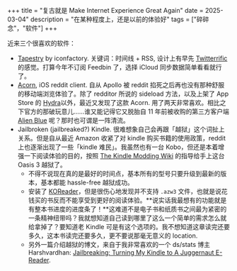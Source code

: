+++
title = "复古就是 Make Internet Experience Great Again"
date = 2025-03-04"
description = "在某种程度上，还是以前的体验好"
tags = ["碎碎念"，"软件"]
+++

近来三个很喜欢的软件：

- [Tapestry](https://blog.iconfactory.com/2025/02/enter-tapestry/) by iconfactory. 关键词：时间线 + RSS, 设计上有早先 [Twitterrific](https://twitterrific.com/beyond) 的感觉。打算今年不订阅 Feedbin 了，选择 iCloud 同步数据简单看看就行了。
- [Acorn](https://acorn.blue/), iOS reddit client. 自从 Apollo 被 reddit 掐死之后再也没有那种舒服的移动端浏览体验了。除了 redditor 所说的 sideload 方法，以及上架了 App Store 的 [Hydra](https://www.reddit.com/r/HydraApp/)以外，最近又发现了这款 Acorn. 用了两天非常喜欢。相比之下官方的那破玩意儿……谁又能记得它又脱胎自 11 年前被收购的第三方客户端 [Alien Blue](https://en.wikipedia.org/wiki/Alien_Blue) 呢？那时也可谓是一阵清流。
- Jailbroken (jailbreaked?) Kindle. 很难想象自己会再跟「越狱」这个词扯上关系。但是自从最近 Amazon 收紧了对 kindle 购买书籍的使用政策，reddit 上也逐渐出现了一些「kindle 难民」。我虽然也有一台 Kobo，但还是本着增强一下阅读体验的目的，按照 [The Kindle Modding Wiki](https://kindlemodding.org/) 的指导给手上这台 Oasis 3 越狱了。
  - 不得不说现在真的是最好的时间点，基本所有的型号只要升级到最新的版本，基本都能 hassle-free 越狱成功。
  - 安装了 [KOReader](https://github.com/koreader/koreader/wiki/Installation-on-Kindle-devices)，但是很伤心地发现并不支持 `.azw3` 文件，也就是说花钱买的书反而不能享受到更好的阅读体验。**说实话我最想有的功能就是有整本书进度的进度条了！**这难道不是电子书和纸质书之间最为紧密的一条精神纽带吗？我就想知道自己读到哪里了这么一个简单的需求怎么就给拿掉了？要知道老 Kindle 可是有这个选项的。我不想知道这章读完还要多久，这本书读完还要多久，更不要说那毫无意义的 location.
  - 另外一篇介绍越狱的博文，来自于我非常喜欢的一个 ds/stats 博主 Harshvardhan: [Jailbreaking: Turning My Kindle to A Juggernaut E-Reader](https://www.harsh17.in/kindle/).
